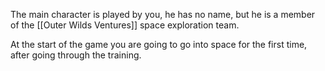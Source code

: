 The main character is played by you, he has no name, but he is a member of the [[Outer Wilds Ventures]] space exploration team.

At the start of the game you are going to go into space for the first time, after going through the training.